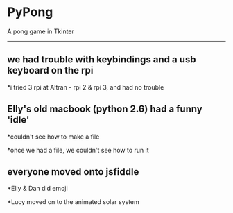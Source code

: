 # PyPong
A pong game in Tkinter

***

## we had trouble with keybindings and a usb keyboard on the rpi

*i tried 3 rpi at Altran - rpi 2 & rpi 3, and had no trouble

## Elly's old macbook (python 2.6) had a funny 'idle'

*couldn't see how to make a file

*once we had a file, we couldn't see how to run it

## everyone moved onto jsfiddle

*Elly & Dan did emoji

*Lucy moved on to the animated solar system


